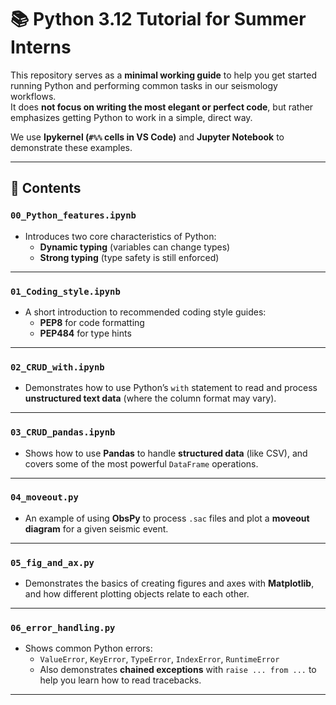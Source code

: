 # 📚 Python 3.12 Tutorial for Summer Interns

This repository serves as a **minimal working guide** to help you get started running Python and performing common tasks in our seismology workflows.  
It does **not focus on writing the most elegant or perfect code**, but rather emphasizes getting Python to work in a simple, direct way.

We use **Ipykernel (`#%%` cells in VS Code)** and **Jupyter Notebook** to demonstrate these examples.

---

## 📂 Contents

### `00_Python_features.ipynb`
- Introduces two core characteristics of Python:
  - **Dynamic typing** (variables can change types)
  - **Strong typing** (type safety is still enforced)

---

### `01_Coding_style.ipynb`
- A short introduction to recommended coding style guides:
  - **PEP8** for code formatting
  - **PEP484** for type hints

---

### `02_CRUD_with.ipynb`
- Demonstrates how to use Python’s `with` statement to read and process **unstructured text data** (where the column format may vary).

---

### `03_CRUD_pandas.ipynb`
- Shows how to use **Pandas** to handle **structured data** (like CSV), and covers some of the most powerful `DataFrame` operations.

---

### `04_moveout.py`
- An example of using **ObsPy** to process `.sac` files and plot a **moveout diagram** for a given seismic event.

---

### `05_fig_and_ax.py`
- Demonstrates the basics of creating figures and axes with **Matplotlib**, and how different plotting objects relate to each other.

---

### `06_error_handling.py`
- Shows common Python errors:
  - `ValueError`, `KeyError`, `TypeError`, `IndexError`, `RuntimeError`
  - Also demonstrates **chained exceptions** with `raise ... from ...` to help you learn how to read tracebacks.

---